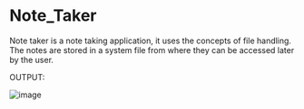 # Note_Taker
Note taker is a note taking application, it uses the concepts of file handling. The notes are stored in a system file from where they can be accessed later by the user.

OUTPUT:

![image](https://user-images.githubusercontent.com/64833579/126651538-ed9ca7ce-7ada-4239-a53e-c0a6c66f53cc.png)
